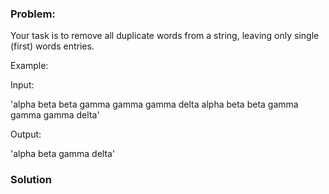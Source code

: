 ### Problem:
<p>Your task is to remove all duplicate words from a string, leaving only single (first) words entries.</p>
<p>Example:</p>
<p>Input:</p>
<p>&apos;alpha beta beta gamma gamma gamma delta alpha beta beta gamma gamma gamma delta&apos;</p>
<p>Output:</p>
<p>&apos;alpha beta gamma delta&apos;</p>

### Solution